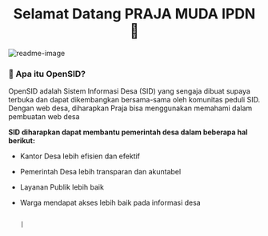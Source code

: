 <h1 align="center">Selamat Datang PRAJA MUDA IPDN  👋</h1>

![readme-image](https://user-images.githubusercontent.com/46939846/103254436-d5381f80-49b7-11eb-8c2b-99dc4c7de30b.png "OpenSID membantu penanggulangan COVID-19")

### 🤔 Apa itu OpenSID?

OpenSID adalah Sistem Informasi Desa (SID) yang sengaja dibuat supaya terbuka dan dapat dikembangkan bersama-sama oleh komunitas peduli SID. Dengan web desa, diharapkan Praja bisa menggunakan memahami dalam pembuatan web desa

**SID diharapkan dapat membantu pemerintah desa dalam beberapa hal berikut:**

- Kantor Desa lebih efisien dan efektif
- Pemerintah Desa lebih transparan dan akuntabel
- Layanan Publik lebih baik
- Warga mendapat akses lebih baik pada informasi desa


                                                                                                                              |
